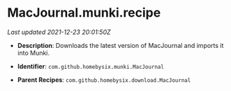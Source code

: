 # MacJournal.munki.recipe

_Last updated 2021-12-23 20:01:50Z_

- **Description**: Downloads the latest version of MacJournal and imports it into Munki.

- **Identifier**: `com.github.homebysix.munki.MacJournal`

- **Parent Recipes**: `com.github.homebysix.download.MacJournal`
